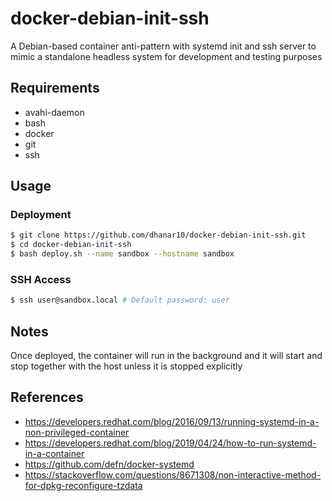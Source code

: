 # docker-debian-init-ssh

A Debian-based container anti-pattern with systemd init and ssh server to mimic a standalone headless system for development and testing purposes

## Requirements

- avahi-daemon
- bash
- docker
- git
- ssh

## Usage

### Deployment

```bash
$ git clone https://github.com/dhanar10/docker-debian-init-ssh.git
$ cd docker-debian-init-ssh
$ bash deploy.sh --name sandbox --hostname sandbox
```

### SSH Access

```bash
$ ssh user@sandbox.local # Default password: user
```

## Notes

Once deployed, the container will run in the background and it will start and stop together with the host unless it is stopped explicitly

## References

- https://developers.redhat.com/blog/2016/09/13/running-systemd-in-a-non-privileged-container
- https://developers.redhat.com/blog/2019/04/24/how-to-run-systemd-in-a-container
- https://github.com/defn/docker-systemd
- https://stackoverflow.com/questions/8671308/non-interactive-method-for-dpkg-reconfigure-tzdata
